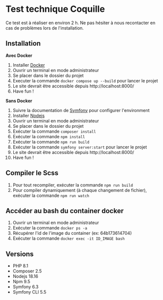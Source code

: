 # Test technique Coquille

Ce test est à réaliser en environ 2 h.
Ne pas hésiter à nous recontacter en cas de problèmes lors de l'installation.

## Installation

**Avec Docker**

1. Installer [Docker](https://www.docker.com/get-started/)
2. Ouvrir un terminal en mode administrateur
3. Se placer dans le dossier du projet
4. Executer la commande ``docker compose up --build`` pour lancer le projet
5. Le site devrait être accessible depuis http://localhost:8000/
6. Have fun !

**Sans Docker**

1. Suivre la documentation de [Symfony](https://symfony.com/doc/current/setup.html) pour configurer l'environment
2. Installer [Nodejs](https://nodejs.org/en/download)
3. Ouvrir un terminal en mode administrateur
4. Se placer dans le dossier du projet
5. Exécuter la commande ``composer install``
6. Exécuter la commande ``npm install``
7. Exécuter la commande ``npm run build``
8. Exécuter la commande ``symfony server:start`` pour lancer le projet
9. Le site devrait être accessible depuis http://localhost:8000/
10. Have fun !

## Compiler le Scss

1. Pour tout recompiler, exécuter la commande ``npm run build``
2. Pour compiler dynamiquement (à chaque changement de fichier), exécuter la commande ``npm run watch``

## Accéder au bash du container docker

1. Ouvrir un terminal en mode administrateur
2. Exécuter la commande ``docker ps -a``
3. Récupérer l'id de l'image du container (ex: 64b173614704)
4. Exécuter la commande ``docker exec -it ID_IMAGE bash``

## Versions

- PHP 8.1
- Composer 2.5
- Nodejs 18.16
- Npm 9.5
- Symfony 6.3
- Symfony CLI 5.5